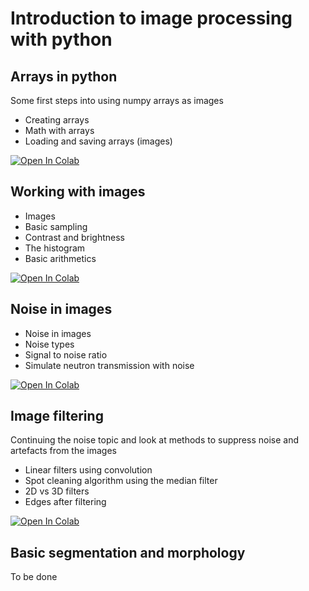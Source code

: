 # Introduction to image processing with python

## Arrays in python
Some first steps into using numpy arrays as images
- Creating arrays
- Math with arrays
- Loading and saving arrays (images)

<a href="https://colab.research.google.com/github/ImagingELearning/ImageProcessing/blob/main/tutorials/01_ArraysInPython/01_ArraysInPython.ipynb" target="_blank">
  <img src="https://colab.research.google.com/assets/colab-badge.svg" alt="Open In Colab"/>
</a>

## Working with images
- Images
- Basic sampling
- Contrast and brightness
- The histogram
- Basic arithmetics

<a href="https://colab.research.google.com/github/ImagingELearning/ImageProcessing/blob/main/tutorials/02_WorkingWithImages/Introduction2Images.ipynb" target="_blank">
  <img src="https://colab.research.google.com/assets/colab-badge.svg" alt="Open In Colab"/>
</a>
       
## Noise in images
- Noise in images
- Noise types
- Signal to noise ratio
- Simulate neutron transmission with noise

<a href="https://colab.research.google.com/github/ImagingELearning/ImageProcessing/blob/main/tutorials/03_Noise/NoiseInNeutronImages.ipynb" target="_blank">
  <img src="https://colab.research.google.com/assets/colab-badge.svg" alt="Open In Colab"/>
</a>

## Image filtering
Continuing the noise topic and look at methods to suppress noise and artefacts from the images
- Linear filters using convolution
- Spot cleaning algorithm using the median filter
- 2D vs 3D filters
- Edges after filtering

<a href="https://colab.research.google.com/github/ImagingELearning/ImageProcessing/blob/main/tutorials/04_FilteringTechniques/04_FilteringTechniques.ipynb" target="_blank">
  <img src="https://colab.research.google.com/assets/colab-badge.svg" alt="Open In Colab"/>
</a>

## Basic segmentation and morphology
To be done
